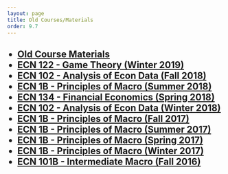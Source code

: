 ```yaml
---
layout: page
title: Old Courses/Materials
order: 9.7
---
```

<div class="home">
  <ul type="disc">
    <h2>
      <li><a class="page-link" href="/courses/old/materials/">Old Course Materials</a></li>
      <li><a class="page-link" href="/courses/old/2019W_ECN122/">ECN 122 - Game Theory (Winter 2019)</a></li>
      <li><a class="page-link" href="/courses/old/2018F_ECN102/">ECN 102 - Analysis of Econ Data (Fall 2018)</a></li>
      <li><a class="page-link" href="/courses/old/2018Su_ECN1B/">ECN 1B - Principles of Macro (Summer 2018)</a></li>
      <li><a class="page-link" href="/courses/old/2018Sp_ECN134/">ECN 134 - Financial Economics (Spring 2018)</a></li>
      <li><a class="page-link" href="/courses/old/2018W_ECN102/">ECN 102 - Analysis of Econ Data (Winter 2018)</a></li>
      <li><a class="page-link" href="/courses/old/2017F_ECN1B/">ECN 1B - Principles of Macro (Fall 2017)</a></li>
      <li><a class="page-link" href="/courses/old/2017Su_ECN1B/">ECN 1B - Principles of Macro (Summer 2017)</a></li>
      <li><a class="page-link" href="/courses/old/2017Sp_ECN1B/">ECN 1B - Principles of Macro (Spring 2017)</a></li>
      <li><a class="page-link" href="/courses/old/2017W_ECN1B/">ECN 1B - Principles of Macro (Winter 2017)</a></li>
      <li><a class="page-link" href="/courses/old/2016F_ECN101/">ECN 101B - Intermediate Macro (Fall 2016)</a></li>
    </h2>
  </ul>
</div>
